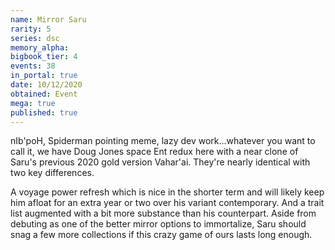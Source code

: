 ```yaml
---
name: Mirror Saru
rarity: 5
series: dsc
memory_alpha:
bigbook_tier: 4
events: 38
in_portal: true
date: 10/12/2020
obtained: Event
mega: true
published: true
---
```


nIb'poH, Spiderman pointing meme, lazy dev work...whatever you want to call it, we have Doug Jones space Ent redux here with a near clone of Saru's previous 2020 gold version Vahar'ai. They're nearly identical with two key differences.

A voyage power refresh which is nice in the shorter term and will likely keep him afloat for an extra year or two over his variant contemporary. And a trait list augmented with a bit more substance than his counterpart. Aside from debuting as one of the better mirror options to immortalize, Saru should snag a few more collections if this crazy game of ours lasts long enough.
